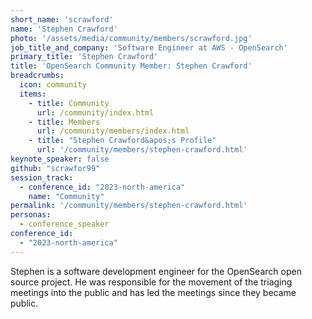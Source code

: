 ```yaml
---
short_name: 'scrawford'
name: 'Stephen Crawford'
photo: '/assets/media/community/members/scrawford.jpg'
job_title_and_company: 'Software Engineer at AWS - OpenSearch'
primary_title: 'Stephen Crawford'
title: 'OpenSearch Community Member: Stephen Crawford'
breadcrumbs:
  icon: community
  items:
    - title: Community
      url: /community/index.html
    - title: Members
      url: /community/members/index.html
    - title: "Stephen Crawford&apos;s Profile"
      url: '/community/members/stephen-crawford.html'
keynote_speaker: false
github: "scrawfor99"
session_track: 
  - conference_id: "2023-north-america"
    name: "Community"
permalink: '/community/members/stephen-crawford.html'
personas:
  - conference_speaker
conference_id:
  - "2023-north-america"
---
```


Stephen is a software development engineer for the OpenSearch open source project. He was responsible for the movement of the triaging meetings into the public and has led the meetings since they became public.

